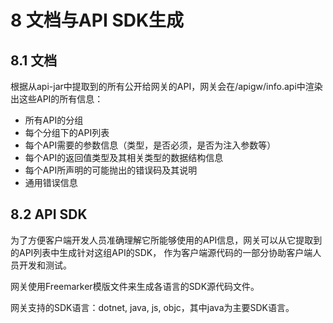 # 8 文档与API SDK生成

## 8.1 文档

根据从api-jar中提取到的所有公开给网关的API，网关会在/apigw/info.api中渲染出这些API的所有信息：

* 所有API的分组
* 每个分组下的API列表
* 每个API需要的参数信息（类型，是否必须，是否为注入参数等）
* 每个API的返回值类型及其相关类型的数据结构信息
* 每个API所声明的可能抛出的错误码及其说明
* 通用错误信息

## 8.2 API SDK

为了方便客户端开发人员准确理解它所能够使用的API信息，网关可以从它提取到的API列表中生成针对这组API的SDK，
作为客户端源代码的一部分协助客户端人员开发和测试。

网关使用Freemarker模版文件来生成各语言的SDK源代码文件。

网关支持的SDK语言：dotnet, java, js, objc，其中java为主要SDK语言。
